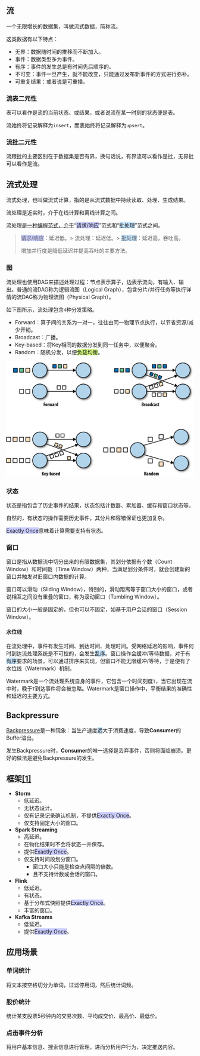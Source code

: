 ## 流

一个无限增长的数据集，叫做流式数据，简称流。

这类数据有以下特点：

- 无界：数据随时间的推移而不断加入。
- 事件：数据类型多为事件。
- 有序：事件的发生总是有时间先后顺序的。
- 不可变：事件一旦产生，就不能改变，只能通过发布新事件的方式进行弥补。
- 可重复结果：或者说是可重播。

### 流表二元性

表可以看作是流的当前状态、或结果，或者说流在某一时刻的状态便是表。

流始终将记录解释为`insert`，而表始终将记录解释为`upsert`。

### 流批二元性

流跟批的主要区别在于数据集是否有界，换句话说，有界流可以看作是批，无界批可以看作是流。



## 流式处理

流式处理，也叫做流式计算，指的是从流式数据中持续读取、处理、生成结果。

流处理是近实时，介于在线计算和离线计算之间。

流处理[是一种编程范式，介于](https://my.oschina.net/u/2424727/blog/2989115)“<span style=background:#c9ccff>请求/响应</span>”范式和“<span style=background:#c2e2ff>批处理</span>”范式之间。

> <span style=background:#c9ccff>请求/响应</span>：延迟低。>
> 流处理：延迟低。>
> <span style=background:#c2e2ff>批处理</span>：延迟高，吞吐高。
>
> 增加并行度是降低延迟并提高吞吐的主要方法。

### 图

流处理也使用DAG来描述处理过程：节点表示算子，边表示流向，有输入、输出。普通的流DAG称为逻辑流图（Logical Graph），包含分片/并行任务等执行详情的流DAG称为物理流图（Physical Graph）。

如下图所示，流处理包含`4`种分发策略。

- Forward：算子间的关系为一对一，往往由同一物理节点执行，以节省资源/减少开销。
- Broadcast：广播。
- Key-based：将Key相同的数据分发到同一任务中，以便聚合。
- Random：随机分发，以便<span style=background:#d4fe7f>负载均衡</span>。

<img src="../images/9/stream_date_exchange_strategies.png" style="zoom:50%;" />

### 状态

状态是指包含了历史事件的结果，状态包括计数器、累加器、缓存和窗口状态等。

自然的，有状态的操作需要历史事件，其分片和容错保证也更加复杂。

<span style=background:#c9ccff>Exactly Once</span>意味着计算需要支持有状态。

### 窗口

窗口是指从数据流中切分出来的有限数据集，其划分依据有个数（Count Window）和时间戳（Time Window）两种，当满足划分条件时，就会创建新的窗口并触发对旧窗口内数据的计算。

窗口可以滑动（Sliding Window），特别的，滑动距离等于窗口大小的窗口，或者说相互之间没有重叠的窗口，称为滚动窗口（Tumbling Window）。

窗口的大小一般是固定的，但也可以不固定，如基于用户会话的窗口（Session Window）。

#### 水位线

在流处理中，事件有发生时间、到达时间、处理时间。受网络延迟的影响，事件何时到达流处理系统是不可控的，会发生<span style=background:#c2e2ff>乱序</span>。窗口操作会缓冲/等待数据，对于有<span style=background:#c2e2ff>有序</span>要求的场景，可以通过排序来实现，但窗口不能无限缓冲/等待，于是便有了水位线（Watermark）机制。

Watermark是一个流处理系统自身的事件，它包含一个时间刻度`T`，当它出现在流中时，晚于`T`到达事件将会被忽略。Watermark是窗口操作中，平衡结果的准确性和延迟的主要方式。



## Backpressure

[Backpressure](https://www.zhihu.com/question/49618581/answer/237078934)是一种现象：当生产速度<span style=background:#c2e2ff>远</span>大于消费速度，导致**Consumer**的Buffer溢出。

发生Backpressure时，**Consumer**的唯一选择是丢弃事件，否则将面临崩溃。更好的做法是避免Backpressure的发生。



## 框架[[1]](https://www.cnblogs.com/duanxz/p/3639907.html)

- **Storm**
  - 低延迟。
  - 无状态设计。
  - 仅有记录记录确认机制，不提供<span style=background:#c9ccff>Exactly Once</span>。
  - 仅支持固定大小的窗口。
- **Spark Streaming**
  - 高延迟。
  - 在物化结果时不会将状态一并保存。
  - 提供<span style=background:#c9ccff>Exactly Once</span>。
  - 仅支持时间段划分窗口。
    - 窗口大小只能是检查点间隔的倍数。
    - 且不支持计数或会话的窗口。
- **Flink**
  - 低延迟。
  - 有状态。
  - 基于分布式快照提供<span style=background:#c9ccff>Exactly Once</span>。
  - 丰富的窗口。
- **Kafka Streams**
  - 低延迟。
  - 提供<span style=background:#c9ccff>Exactly Once</span>。



## 应用场景

### 单词统计

将文本按空格切分为单词，过滤停用词，然后统计词频。

### 股价统计

统计某支股票5秒钟内的交易次数、平均成交价、最高价、最低价。

### 点击事件分析

将用户基本信息、搜索信息进行管理，进而分析用户行为，决定推送内容。